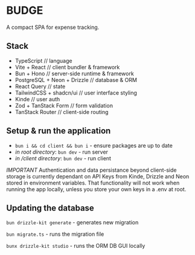 # BUDGE

A compact SPA for expense tracking.

## Stack

-   TypeScript // language
-   Vite + React // client bundler & framework
-   Bun + Hono // server-side runtime & framework
-   PostgreSQL + Neon + Drizzle // database & ORM
-   React Query // state
-   TailwindCSS + shadcn/ui // user interface styling
-   Kinde // user auth
-   Zod + TanStack Form // form validation
-   TanStack Router // client-side routing

## Setup & run the application

-   `bun i && cd client && bun i` - ensure packages are up to date
-   _in root directory_: `bun dev` - run server
-   _in /client directory_: `bun dev` - run client

_IMPORTANT_
Authentication and data persistance beyond client-side storage is currently dependant on API Keys from Kinde, Drizzle and Neon stored in environment variables. That functionality will not work when running the app locally, unless you store your own keys in a .env at root.

## Updating the database

`bun drizzle-kit generate` - generates new migration

`bun migrate.ts` - runs the migration file

`bunx drizzle-kit studio` - runs the ORM DB GUI locally
